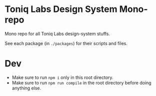 # Toniq Labs Design System Mono-repo

Mono repo for all Toniq Labs design-system stuffs.

See each package (in `./packages`) for their scripts and files.

# Dev

-   Make sure to run `npm i` only in this root directory.
-   Make sure to run `npm run compile` in the root directory before doing anything else.
